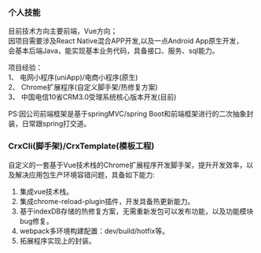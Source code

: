 
### 个人技能
目前技术方向主要前端，Vue方向；   
因项目需要涉及React Native混合APP开发,以及一点Android App原生开发，  
会基本后端Java，能实现基本业务代码，具备接口、服务、sql能力。 

项目经验：  
1、 电网小程序(uniApp)/电商小程序(原生)     
2、 Chrome扩展程序(自定义脚手架/热修复方案)  
3、 中国电信10省CRM3.0受理系统核心版本开发(目前)       
 
PS:因公司前端框架是基于springMVC/spring Boot和前端框架进行的二次抽象封装，日常跟spring打交道。

### CrxCli(脚手架)/CrxTemplate(模板工程)
自定义的一套基于Vue技术栈的Chrome扩展程序开发脚手架，提升开发效率，以及解决应用包生产环境容错问题，具备如下能力:   
1. 集成vue技术栈。  
2. 集成chrome-reload-plugin插件，开发具备热更新能力。  
3. 基于indexDB存储的热修复方案，无需重新发包可以发布功能，以及功能模块bug修复。  
4. webpack多环境构建配置：dev/build/hotfix等。  
5. 拓展程序实现上的封装。  
